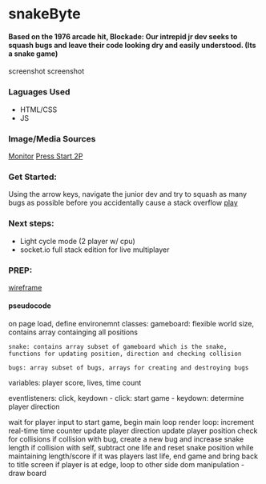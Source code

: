 # snakeByte
#### Based on the 1976 arcade hit, Blockade:  Our intrepid jr dev seeks to squash bugs and leave their code looking dry and easily understood.  (Its a snake game)

screenshot
screenshot
  
### Laguages Used
  
- HTML/CSS
- JS
### Image/Media Sources
[Monitor](http://pixelartmaker.com/art/41b2a43bc42c6cb)
[Press Start 2P](https://fonts.google.com/specimen/Press+Start+2P)
### Get Started:

Using the arrow keys, navigate the junior dev and try to squash as many bugs as possible before you accidentally cause a stack overflow
[play](#)

### Next  steps:

- Light cycle mode (2 player w/ cpu)
- socket.io full stack edition for live multiplayer

### PREP:

[wireframe](https://www.figma.com/file/1jR9NQOWTfbudiV0tCipDa/Untitled?node-id=0%3A1)

#### pseudocode
on page load, define environemnt
classes:
    gameboard: flexible world size, contains array containging all positions
    
    snake: contains array subset of gameboard which is the snake, functions for updating position, direction and checking collision      
    
    bugs: array subset of bugs, arrays for creating and destroying bugs
    
variables: player score, lives, time count

eventlisteners: click, keydown
    - click: start game
    - keydown: determine player direction
    
wait for player input to start game, begin main loop
render loop:
    increment real-time time counter
    update player direction
    update player position
    check for collisions
        if collision with bug, create a new bug and increase snake length
        if collision with self, subtract one life and reset snake position
            while maintaining length/score
                if it was players last life, end game and bring back to title screen
        if player is at edge, loop to other side
    dom manipulation - draw board
